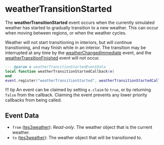 # weatherTransitionStarted

The **weatherTransitionStarted** event occurs when the currently simulated weather has started to gradually transition to a new weather. This can occur when moving between regions, or when the weather cycles.

Weather will not start transitioning in interiors, but will continue transitioning, and may finish while in an interior. The transition may be interrupted at any time by the [weatherChangedImmediate](https://mwse.github.io/MWSE/events/weatherChangedImmediate) event, and the [weatherTransitionFinished](https://mwse.github.io/MWSE/events/weatherTransitionFinished) event will not occur.

```lua
--- @param e weatherTransitionStartedEventData
local function weatherTransitionStartedCallback(e)
end
event.register("weatherTransitionStarted", weatherTransitionStartedCallback)
```

!!! tip
	An event can be claimed by setting `e.claim` to `true`, or by returning `false` from the callback. Claiming the event prevents any lower priority callbacks from being called.

## Event Data

* `from` ([tes3weather](../../types/tes3weather)): *Read-only*. The weather object that is the current weather.
* `to` ([tes3weather](../../types/tes3weather)): The weather object that will be transitioned to.

